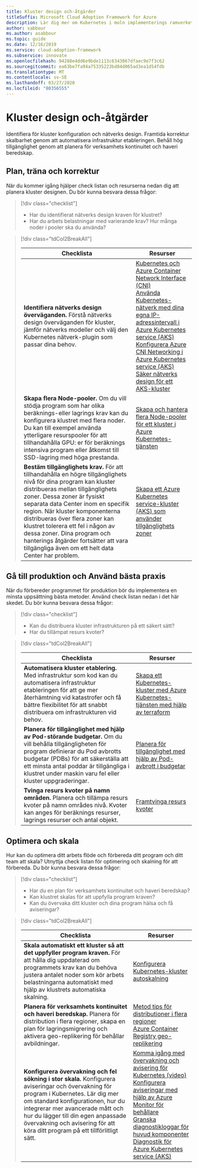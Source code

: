 ```yaml
---
title: Kluster design och-åtgärder
titleSuffix: Microsoft Cloud Adoption Framework for Azure
description: Lär dig mer om Kubernetes i moln implementerings ramverket för kluster design och-åtgärder.
author: sabbour
ms.author: asabbour
ms.topic: guide
ms.date: 12/16/2019
ms.service: cloud-adoption-framework
ms.subservice: innovate
ms.openlocfilehash: 94288e4dd6e9bde1113c6343067dfaec9e7f3c62
ms.sourcegitcommit: ea63be7fa94a75335223bd84d065ad3ea1d54fdb
ms.translationtype: MT
ms.contentlocale: sv-SE
ms.lasthandoff: 03/27/2020
ms.locfileid: "80356555"
---
```

<!-- cSpell:ignore asabbour sabbour autoscaler PDBs -->

# <a name="cluster-design-and-operations"></a>Kluster design och-åtgärder

Identifiera för kluster konfiguration och nätverks design. Framtida korrektur skalbarhet genom att automatisera infrastruktur etableringen. Behåll hög tillgänglighet genom att planera för verksamhets kontinuitet och haveri beredskap.

## <a name="plan-train-and-proof"></a>Plan, träna och korrektur

När du kommer igång hjälper check listan och resurserna nedan dig att planera kluster designen. Du bör kunna besvara dessa frågor:

<!-- markdownlint-disable MD033 -->

> [!div class="checklist"]
>
> - Har du identifierat nätverks design kraven för klustret?
> - Har du arbets belastningar med varierande krav? Hur många noder i pooler ska du använda?

<!-- -->

> [!div class="tdCol2BreakAll"]
>
> | Checklista  | Resurser |
> |------------------------------------------------------------------|-----------------------------------------------------------------|
> | **Identifiera nätverks design överväganden.** Förstå nätverks design överväganden för kluster, jämför nätverks modeller och välj den Kubernetes nätverk-plugin som passar dina behov.    | [Kubernetes och Azure Container Network Interface (CNI)](https://docs.microsoft.com/azure/aks/concepts-network#azure-virtual-networks) <br/> [Använda Kubernetes-nätverk med dina egna IP-adressintervall i Azure Kubernetes service (AKS)](https://docs.microsoft.com/azure/aks/configure-kubenet) <br/> [Konfigurera Azure CNI Networking i Azure Kubernetes service (AKS)](https://docs.microsoft.com/azure/aks/configure-azure-cni) <br/> [Säker nätverks design för ett AKS-kluster](https://github.com/Azure/sg-aks-workshop/blob/master/cluster-design/NetworkDesign.md)|
> | **Skapa flera Node-pooler.** Om du vill stödja program som har olika beräknings-eller lagrings krav kan du konfigurera klustret med flera noder. Du kan till exempel använda ytterligare resurspooler för att tillhandahålla GPU: er för beräknings intensiva program eller åtkomst till SSD-lagring med höga prestanda.   | [Skapa och hantera flera Node-pooler för ett kluster i Azure Kubernetes-tjänsten](https://docs.microsoft.com/azure/aks/use-multiple-node-pools) |
> | **Bestäm tillgänglighets krav.** För att tillhandahålla en högre tillgänglighets nivå för dina program kan kluster distribueras mellan tillgänglighets zoner. Dessa zoner är fysiskt separata data Center inom en specifik region. När kluster komponenterna distribueras över flera zoner kan klustret tolerera ett fel i någon av dessa zoner. Dina program och hanterings åtgärder fortsätter att vara tillgängliga även om ett helt data Center har problem.   | [Skapa ett Azure Kubernetes service-kluster (AKS) som använder tillgänglighets zoner](https://docs.microsoft.com/azure/aks/availability-zones) |

## <a name="go-to-production-and-apply-best-practices"></a>Gå till produktion och Använd bästa praxis

När du förbereder programmet för produktion bör du implementera en minsta uppsättning bästa metoder. Använd check listan nedan i det här skedet. Du bör kunna besvara dessa frågor:

> [!div class="checklist"]
>
> - Kan du distribuera kluster infrastrukturen på ett säkert sätt?
> - Har du tillämpat resurs kvoter?

<!-- -->

> [!div class="tdCol2BreakAll"]
>
> | Checklista  | Resurser                                                                                                     |
> |------------------------------------------------------------------|-----------------------------------------------------------------|
> | **Automatisera kluster etablering.** Med infrastruktur som kod kan du automatisera infrastruktur etableringen för att ge mer återhämtning vid katastrofer och få bättre flexibilitet för att snabbt distribuera om infrastrukturen vid behov.     | [Skapa ett Kubernetes-kluster med Azure Kubernetes-tjänsten med hjälp av terraform](https://docs.microsoft.com/azure/terraform/terraform-create-k8s-cluster-with-tf-and-aks)|
> | **Planera för tillgänglighet med hjälp av Pod-störande budgetar.** Om du vill behålla tillgängligheten för program definierar du Pod avbrotts budgetar (PDBs) för att säkerställa att ett minsta antal poddar är tillgängliga i klustret under maskin varu fel eller kluster uppgraderingar. | [Planera för tillgänglighet med hjälp av Pod-avbrott i budgetar](https://docs.microsoft.com/azure/aks/operator-best-practices-scheduler#plan-for-availability-using-pod-disruption-budgets)  |
> | **Tvinga resurs kvoter på namn områden.** Planera och tillämpa resurs kvoter på namn områdes nivå. Kvoter kan anges för beräknings resurser, lagrings resurser och antal objekt.| [Framtvinga resurs kvoter](https://docs.microsoft.com/azure/aks/operator-best-practices-scheduler#enforce-resource-quotas)  |

## <a name="optimize-and-scale"></a>Optimera och skala

Hur kan du optimera ditt arbets flöde och förbereda ditt program och ditt team att skala? Utnyttja check listan för optimering och skalning för att förbereda. Du bör kunna besvara dessa frågor:

> [!div class="checklist"]
>
> - Har du en plan för verksamhets kontinuitet och haveri beredskap?
> - Kan klustret skalas för att uppfylla program kraven?
> - Kan du övervaka ditt kluster och dina program hälsa och få aviseringar?

<!-- -->

> [!div class="tdCol2BreakAll"]
>
> | Checklista  | Resurser |
> |------------------------------------------------------------------|-----------------------------------------------------------------|
> | **Skala automatiskt ett kluster så att det uppfyller program kraven.** För att hålla dig uppdaterad om programmets krav kan du behöva justera antalet noder som kör arbets belastningarna automatiskt med hjälp av klustrets automatiska skalning. | [Konfigurera Kubernetes-kluster autoskalning](https://docs.microsoft.com/azure/aks/cluster-autoscaler)    |
> | **Planera för verksamhets kontinuitet och haveri beredskap.** Planera för distribution i flera regioner, skapa en plan för lagringsmigrering och aktivera geo-replikering för behållar avbildningar. | [Metod tips för distributioner i flera regioner](https://docs.microsoft.com/azure/aks/operator-best-practices-multi-region)  <br/> [Azure Container Registry geo-replikering](https://docs.microsoft.com/azure/container-registry/container-registry-geo-replication)  |
> | **Konfigurera övervakning och fel sökning i stor skala.** Konfigurera aviseringar och övervakning för program i Kubernetes. Lär dig mer om standard konfigurationen, hur du integrerar mer avancerade mått och hur du lägger till din egen anpassade övervakning och avisering för att köra ditt program på ett tillförlitligt sätt. | [Komma igång med övervakning och avisering för Kubernetes (video)](https://www.youtube.com/watch?v=W7aN_z-cyUw&list=PLLasX02E8BPCrIhFrc_ZiINhbRkYMKdPT&index=16) <br/> [Konfigurera aviseringar med hjälp av Azure Monitor för behållare](https://docs.microsoft.com/azure/azure-monitor/insights/container-insights-overview) <br/> [Granska diagnostikloggar för huvud komponenter](https://docs.microsoft.com/azure/aks/view-master-logs) <br/> [Diagnostik för Azure Kubernetes service (AKS)](https://docs.microsoft.com/azure/aks/concepts-diagnostics)    |
